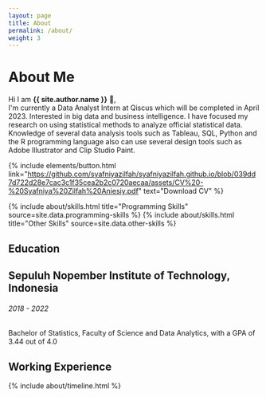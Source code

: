 ```yaml
---
layout: page
title: About
permalink: /about/
weight: 3
---
```


# **About Me**

Hi I am **{{ site.author.name }}** :wave:,<br>
I'm currently a Data Analyst Intern at Qiscus which will be completed in April 2023. Interested in big data and business intelligence. I have focused my research on using statistical methods to analyze official statistical data. Knowledge of several data analysis tools such as Tableau, SQL, Python and the R programming language also can use several design tools such as Adobe Illustrator and Clip Studio Paint.

{% include elements/button.html link="https://github.com/syafniyazilfah/syafniyazilfah.github.io/blob/039dd7d722d28e7cac3c1f35cea2b2c0720aecaa/assets/CV%20-%20Syafniya%20Zilfah%20Aniesiy.pdf" text="Download CV" %}

<div class="row">
{% include about/skills.html title="Programming Skills" source=site.data.programming-skills %}
{% include about/skills.html title="Other Skills" source=site.data.other-skills %}
</div>

## Education
<div class="timeline-body bg-themed">
    <div class="timeline-item">
        <div class="content">
          <h2>Sepuluh Nopember Institute of Technology, Indonesia</h2>
          <h6 class="date">2018 - 2022</h6>
          <p>Bachelor of Statistics, Faculty of Science and Data Analytics, with a GPA of 3.44 out of 4.0</p>
        </div>
      </div>
</div>

## Working Experience
<div class="row">
{% include about/timeline.html %}
</div>
